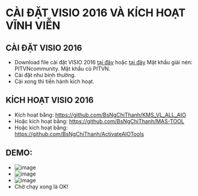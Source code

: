 # CÀI ĐẶT VISIO 2016 VÀ KÍCH HOẠT VĨNH VIỄN #
## CÀI ĐẶT VISIO 2016 ##
  - Download file cài đặt VISIO 2016 [tại đây](https://drive.google.com/file/d/1ZHmL9h8iAsSAd2ZK6y0Jk0vOwuMKpv-t/view) hoặc [tại đây]() Mật khẩu giải nén: PITVNcommunity. Mật khẩu cũ PITVN.
  - Cài đặt như bình thường.
  - Cài xong thì tiến hành kích hoạt.

## KÍCH HOẠT VISIO 2016 ##
  - Kích hoạt bằng: https://github.com/BsNgChiThanh/KMS_VL_ALL_AIO
  - Hoặc kích hoạt bằng: https://github.com/BsNgChiThanh/MAS-TOOL
  - Hoặc kích hoạt bằng: https://github.com/BsNgChiThanh/ActivateAIOTools

## DEMO: ##
  - ![image](https://github.com/BsNgChiThanh/Cai-Project2016-va-kich-hoat/assets/82578024/bb106e77-f85c-4066-b374-6e51386de4a0)
  - ![image](https://github.com/BsNgChiThanh/Cai-Project2016-va-kich-hoat/assets/82578024/cf6d7ee3-5331-4e73-a382-81cd119d7ac1)
  - ![image](https://github.com/BsNgChiThanh/Cai-Project2016-va-kich-hoat/assets/82578024/2767b3a9-6625-4baf-987c-c69d4fda6ff5)
  - Chờ chạy xong là OK!
